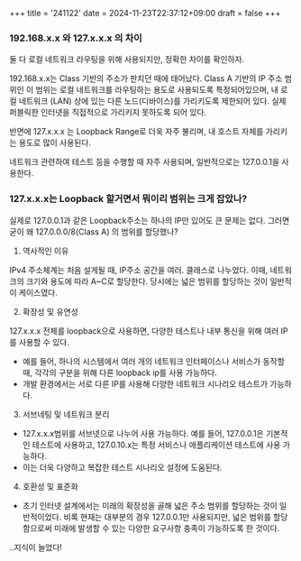 +++
title = '241122'
date = 2024-11-23T22:37:12+09:00
draft = false
+++

### 192.168.x.x 와 127.x.x.x 의 차이

둘 다 로컬 네트워크 라우팅을 위해 사용되지만,
정확한 차이를 확인하자.

192.168.x.x는 Class 기반의 주소가 판치던 때에 태어났다.
Class A 기반의 IP 주소 범위인 이 범위는 로컬 네트워크를 라우팅하는 용도로 사용되도록 특정되어있으며, 내 로컬 네트워크 (LAN) 상에 있는 다른 노드(디바이스)를 가리키도록 제한되어 있다.
실제 퍼블릭한 인터넷을 직접적으로 가리키지 못하도록 되어 있다.

반면에 127.x.x.x 는 Loopback Range로 더욱 자주 불리며,
내 호스트 자체를 가리키는 용도로 많이 사용된다.

네트워크 관련하여 테스트 등을 수행할 때 자주 사용되며,
일반적으로는 127.0.0.1을 사용한다.

### 127.x.x.x는 Loopback 할거면서 뭐이리 범위는 크게 잡았나?

실제로 127.0.0.1과 같은 Loopback주소는 하나의 IP만 있어도 큰 문제는 없다.
그러면 굳이 왜 127.0.0.0/8(Class A) 의 범위를 할당했나?

1. 역사적인 이유

IPv4 주소체계는 처음 설게될 때, IP주소 공간을 여러. 클래스로 나누었다.
이때, 네트워크의 크기와 용도에 따라 A~C로 할당한다.
당시에는 넓은 범위를 할당하는 것이 일반적이 케이스였다.

2. 확장성 및 유연성

127.x.x.x 전체를 loopback으로 사용하면, 다양한 테스트나 내부 통신을 위해 여러 IP를 사용할 수 있다.

- 예를 들어, 하나의 시스템에서 여러 개의 네트워크 인터페이스나 서비스가 동작할 때, 각각의 구분을 위해 다른 loopback ip를 사용 가능하다.
- 개발 환경에서는 서로 다른 IP를 사용해 다양한 네트워크 시나리오 테스트가 가능하다.

3. 서브네팅 및 네트워크 분리

- 127.x.x.x범위를 서브넷으로 나누어 사용 가능하다. 예를 들어, 127.0.0.1은 기본적인 테스트에 사용하고, 127.0.10.x는 특정 서비스나 애플리케이션 테스트에 사용 가능하다.
- 이는 더욱 다양하고 복잡한 테스트 시나리오 설정에 도움된다.

4. 호환성 및 표준화

- 초기 인터넷 설계에서는 미래의 확장성을 골해 넓은 주소 범위를 할당하는 것이 일반적이었다. 비록 현재는 대부분의 경우 127.0.0.1만 사용되지만,
넓은 범위를 할당함으로써 미래에 발생할 수 있는 다양한 요구사항 충족이 가능하도록 한 것이다.

..지식이 늘었다!
